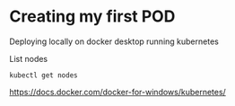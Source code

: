 # Creating my first POD

Deploying locally on docker desktop running kubernetes

List nodes  

`kubectl get nodes`

<https://docs.docker.com/docker-for-windows/kubernetes/>
